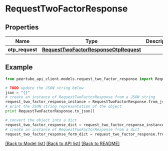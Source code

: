 # RequestTwoFactorResponse


## Properties
Name | Type | Description | Notes
------------ | ------------- | ------------- | -------------
**otp_request** | [**RequestTwoFactorResponseOtpRequest**](RequestTwoFactorResponseOtpRequest.md) |  | [optional] 

## Example

```python
from peertube_api_client.models.request_two_factor_response import RequestTwoFactorResponse

# TODO update the JSON string below
json = "{}"
# create an instance of RequestTwoFactorResponse from a JSON string
request_two_factor_response_instance = RequestTwoFactorResponse.from_json(json)
# print the JSON string representation of the object
print RequestTwoFactorResponse.to_json()

# convert the object into a dict
request_two_factor_response_dict = request_two_factor_response_instance.to_dict()
# create an instance of RequestTwoFactorResponse from a dict
request_two_factor_response_form_dict = request_two_factor_response.from_dict(request_two_factor_response_dict)
```
[[Back to Model list]](../README.md#documentation-for-models) [[Back to API list]](../README.md#documentation-for-api-endpoints) [[Back to README]](../README.md)



